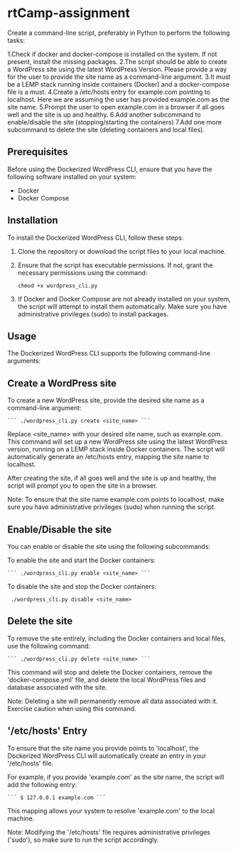 # rtCamp-assignment

Create a command-line script, preferably in Python to perform the following tasks:

1.Check if docker and docker-compose is installed on the system. If not present, install the missing packages.
2.The script should be able to create a WordPress site using the latest WordPress Version. Please provide a way for the user to provide the site name as a command-line argument.
3.It must be a LEMP stack running inside containers (Docker) and a docker-compose file is a must.
4.Create a /etc/hosts entry for example.com pointing to localhost. Here we are assuming the user has provided example.com as the site name.
5.Prompt the user to open example.com in a browser if all goes well and the site is up and healthy.
6.Add another subcommand to enable/disable the site (stopping/starting the containers)
7.Add one more subcommand to delete the site (deleting containers and local files).

## Prerequisites

Before using the Dockerized WordPress CLI, ensure that you have the following software installed on your system:

- Docker
- Docker Compose

## Installation

To install the Dockerized WordPress CLI, follow these steps:

1. Clone the repository or download the script files to your local machine.

2. Ensure that the script has executable permissions. If not, grant the necessary permissions using the command:

    ``` chmod +x wordpress_cli.py ```

3. If Docker and Docker Compose are not already installed on your system, the script will attempt to install them automatically. Make sure you have administrative privileges (sudo) to install packages.

## Usage
The Dockerized WordPress CLI supports the following command-line arguments:

## Create a WordPress site
To create a new WordPress site, provide the desired site name as a command-line argument:

    ``` ./wordpress_cli.py create <site_name> ```
   

Replace <site_name> with your desired site name, such as example.com. This command will set up a new WordPress site using the latest WordPress version, running on a LEMP stack inside Docker containers. The script will automatically generate an /etc/hosts entry, mapping the site name to localhost.

After creating the site, if all goes well and the site is up and healthy, the script will prompt you to open the site in a browser.

Note: To ensure that the site name example.com points to localhost, make sure you have administrative privileges (sudo) when running the script.

## Enable/Disable the site

You can enable or disable the site using the following subcommands:

To enable the site and start the Docker containers:

    ``` ./wordpress_cli.py enable <site_name> ```

To disable the site and stop the Docker containers:

     ./wordpress_cli.py disable <site_name> 

## Delete the site

To remove the site entirely, including the Docker containers and local files, use the following command:

    ``` ./wordpress_cli.py delete <site_name> ```

This command will stop and delete the Docker containers, remove the 'docker-compose.yml' file, and delete the local WordPress files and database associated with the site.

Note: Deleting a site will permanently remove all data associated with it. Exercise caution when using this command.

## '/etc/hosts' Entry

To ensure that the site name you provide points to 'localhost', the Dockerized WordPress CLI will automatically create an entry in your '/etc/hosts' file.

For example, if you provide 'example.com' as the site name, the script will add the following entry:

    ``` $ 127.0.0.1 example.com ```

This mapping allows your system to resolve 'example.com' to the local machine.

Note: Modifying the '/etc/hosts' file requires administrative privileges ('sudo'), so make sure to run the script accordingly.


